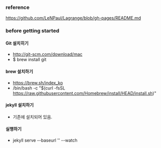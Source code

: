 ### reference 
https://github.com/LeNPaul/Lagrange/blob/gh-pages/README.md

### before getting started
#### Git 설치히기
- http://git-scm.com/download/mac
- $ brew install git

#### brew 설치하기
- https://brew.sh/index_ko
- /bin/bash -c "$(curl -fsSL https://raw.githubusercontent.com/Homebrew/install/HEAD/install.sh)"

#### jekyll 설치하기
- 기존에 설치되어 있음.

#### 실행하기
- jekyll serve --baseurl '' --watch